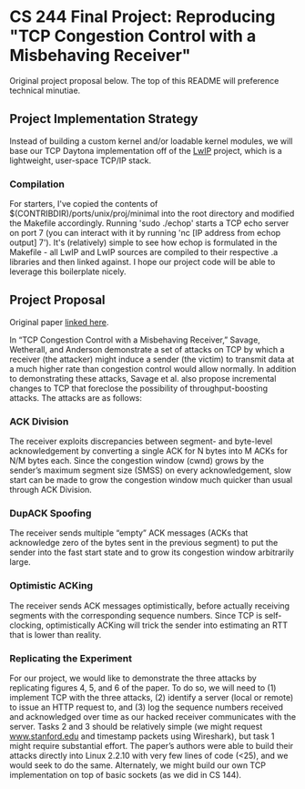 # CS 244 Final Project: Reproducing "TCP Congestion Control with a Misbehaving Receiver"

Original project proposal below.  The top of this README will preference technical minutiae.

## Project Implementation Strategy

Instead of building a custom kernel and/or loadable kernel modules, we will base our TCP Daytona implementation off of the [LwIP](http://savannah.nongnu.org/projects/lwip/) project, which is a lightweight, user-space TCP/IP stack.

### Compilation

For starters, I've copied the contents of $(CONTRIBDIR)/ports/unix/proj/minimal into the root directory and modified the Makefile accordingly.  Running 'sudo ./echop' starts a TCP echo server on port 7 (you can interact with it by running 'nc [IP address from echop output] 7').  It's (relatively) simple to see how echop is formulated in the Makefile - all LwIP and LwIP sources are compiled to their respective .a libraries and then linked against.  I hope our project code will be able to leverage this boilerplate nicely.

## Project Proposal
Original paper [linked here](http://www.google.com/url?q=http%3A%2F%2Fcseweb.ucsd.edu%2F%257Esavage%2Fpapers%2FCCR99.pdf&sa=D&sntz=1&usg=AFQjCNFIfy1P5RgDYmguNgWUhmgd_3o0Bw).

In “TCP Congestion Control with a Misbehaving Receiver,” Savage, Wetherall, and Anderson demonstrate a set of attacks on TCP by which a receiver (the attacker) might induce a sender (the victim) to transmit data at a much higher rate than congestion control would allow normally.  In addition to demonstrating these attacks, Savage et al. also propose incremental changes to TCP that foreclose the possibility of throughput-boosting attacks.  The attacks are as follows:

### ACK Division
The receiver exploits discrepancies between segment- and byte-level acknowledgement by converting a single ACK for N bytes into M ACKs for N/M bytes each.  Since the congestion window (cwnd) grows by the sender’s maximum segment size (SMSS) on every acknowledgement, slow start can be made to grow the congestion window much quicker than usual through ACK Division.

### DupACK Spoofing
The receiver sends multiple “empty” ACK messages (ACKs that acknowledge zero of the bytes sent in the previous segment) to put the sender into the fast start state and to grow its congestion window arbitrarily large.

### Optimistic ACKing
The receiver sends ACK messages optimistically, before actually receiving segments with the corresponding sequence numbers.  Since TCP is self-clocking, optimistically ACKing will trick the sender into estimating an RTT that is lower than reality.

### Replicating the Experiment
For our project, we would like to demonstrate the three attacks by replicating figures 4, 5, and 6 of the paper.  To do so, we will need to (1) implement TCP with the three attacks, (2) identify a server (local or remote) to issue an HTTP request to, and (3) log the sequence numbers received and acknowledged over time as our hacked receiver communicates with the server.  Tasks 2 and 3 should be relatively simple (we might request www.stanford.edu and timestamp packets using Wireshark), but task 1 might require substantial effort.  The paper’s authors were able to build their attacks directly into Linux 2.2.10 with very few lines of code (<25), and we would seek to do the same.  Alternately, we might build our own TCP implementation on top of basic sockets (as we did in CS 144).

